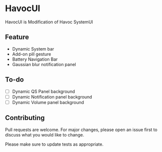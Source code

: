 # HavocUI

HavocUI is Modification of Havoc SystemUI

## Feature
* Dynamic System bar
* Add-on pill gesture
* Battery Navigation Bar
* Gaussian blur notification panel

## To-do

- [ ] Dynamic QS Panel background
- [ ] Dynamic Notification panel background
- [ ] Dynamic Volume panel background

## Contributing
Pull requests are welcome. For major changes, please open an issue first to discuss what you would like to change.

Please make sure to update tests as appropriate.

